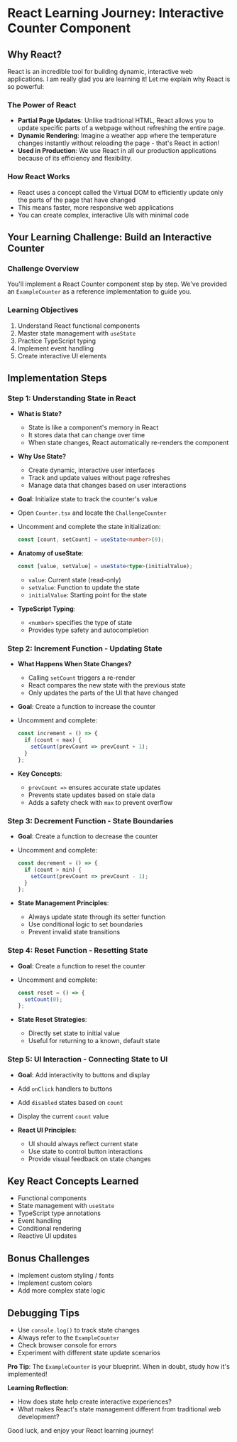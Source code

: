 # React Learning Journey: Interactive Counter Component

## Why React?
React is an incredible tool for building dynamic, interactive web applications. I am really glad you are learning it! Let me explain why React is so powerful:

### The Power of React
- **Partial Page Updates**: Unlike traditional HTML, React allows you to update specific parts of a webpage without refreshing the entire page. 
- **Dynamic Rendering**: Imagine a weather app where the temperature changes instantly without reloading the page - that's React in action!
- **Used in Production**: We use React in all our production applications because of its efficiency and flexibility.

### How React Works
- React uses a concept called the Virtual DOM to efficiently update only the parts of the page that have changed
- This means faster, more responsive web applications
- You can create complex, interactive UIs with minimal code

## Your Learning Challenge: Build an Interactive Counter

### Challenge Overview
You'll implement a React Counter component step by step. We've provided an `ExampleCounter` as a reference implementation to guide you.

### Learning Objectives
1. Understand React functional components
2. Master state management with `useState`
3. Practice TypeScript typing
4. Implement event handling
5. Create interactive UI elements

## Implementation Steps

### Step 1: Understanding State in React
- **What is State?**
  - State is like a component's memory in React
  - It stores data that can change over time
  - When state changes, React automatically re-renders the component

- **Why Use State?**
  - Create dynamic, interactive user interfaces
  - Track and update values without page refreshes
  - Manage data that changes based on user interactions

- **Goal**: Initialize state to track the counter's value
- Open `Counter.tsx` and locate the `ChallengeCounter`
- Uncomment and complete the state initialization:
  ```typescript
  const [count, setCount] = useState<number>(0);
  ```

- **Anatomy of useState**:
  ```typescript
  const [value, setValue] = useState<type>(initialValue);
  ```
  - `value`: Current state (read-only)
  - `setValue`: Function to update the state
  - `initialValue`: Starting point for the state

- **TypeScript Typing**:
  - `<number>` specifies the type of state
  - Provides type safety and autocompletion

### Step 2: Increment Function - Updating State
- **What Happens When State Changes?**
  - Calling `setCount` triggers a re-render
  - React compares the new state with the previous state
  - Only updates the parts of the UI that have changed

- **Goal**: Create a function to increase the counter
- Uncomment and complete:
  ```typescript
  const increment = () => {
    if (count < max) {
      setCount(prevCount => prevCount + 1);
    }
  };
  ```

- **Key Concepts**:
  - `prevCount =>` ensures accurate state updates
  - Prevents state updates based on stale data
  - Adds a safety check with `max` to prevent overflow

### Step 3: Decrement Function - State Boundaries
- **Goal**: Create a function to decrease the counter
- Uncomment and complete:
  ```typescript
  const decrement = () => {
    if (count > min) {
      setCount(prevCount => prevCount - 1);
    }
  };
  ```

- **State Management Principles**:
  - Always update state through its setter function
  - Use conditional logic to set boundaries
  - Prevent invalid state transitions

### Step 4: Reset Function - Resetting State
- **Goal**: Create a function to reset the counter
- Uncomment and complete:
  ```typescript
  const reset = () => {
    setCount(0);
  };
  ```

- **State Reset Strategies**:
  - Directly set state to initial value
  - Useful for returning to a known, default state

### Step 5: UI Interaction - Connecting State to UI
- **Goal**: Add interactivity to buttons and display
- Add `onClick` handlers to buttons
- Add `disabled` states based on `count`
- Display the current `count` value

- **React UI Principles**:
  - UI should always reflect current state
  - Use state to control button interactions
  - Provide visual feedback on state changes

## Key React Concepts Learned
- Functional components
- State management with `useState`
- TypeScript type annotations
- Event handling
- Conditional rendering
- Reactive UI updates

## Bonus Challenges
- Implement custom styling / fonts
- Implement custom colors
- Add more complex state logic

## Debugging Tips
- Use `console.log()` to track state changes
- Always refer to the `ExampleCounter`
- Check browser console for errors
- Experiment with different state update scenarios

**Pro Tip**: The `ExampleCounter` is your blueprint. When in doubt, study how it's implemented!

**Learning Reflection**:
- How does state help create interactive experiences?
- What makes React's state management different from traditional web development?

Good luck, and enjoy your React learning journey!
